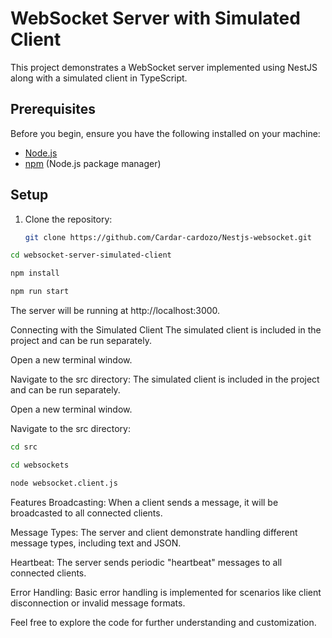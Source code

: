 # WebSocket Server with Simulated Client

This project demonstrates a WebSocket server implemented using NestJS along with a simulated client in TypeScript.

## Prerequisites

Before you begin, ensure you have the following installed on your machine:

- [Node.js](https://nodejs.org/)
- [npm](https://www.npmjs.com/) (Node.js package manager)

## Setup

1. Clone the repository:

   ```bash
   git clone https://github.com/Cardar-cardozo/Nestjs-websocket.git
   ```

```bash
cd websocket-server-simulated-client

npm install

npm run start

```

The server will be running at http://localhost:3000.

Connecting with the Simulated Client
The simulated client is included in the project and can be run separately.

Open a new terminal window.

Navigate to the src directory:
The simulated client is included in the project and can be run separately.

Open a new terminal window.

Navigate to the src directory:

```bash
cd src

cd websockets

node websocket.client.js

```

Features
Broadcasting: When a client sends a message, it will be broadcasted to all connected clients.

Message Types: The server and client demonstrate handling different message types, including text and JSON.

Heartbeat: The server sends periodic "heartbeat" messages to all connected clients.

Error Handling: Basic error handling is implemented for scenarios like client disconnection or invalid message formats.

Feel free to explore the code for further understanding and customization.
